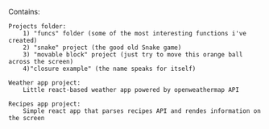 Contains:

    Projects folder:
        1) "funcs" folder (some of the most interesting functions i've created)
        2) "snake" project (the good old Snake game)
        3) "movable block" project (just try to move this orange ball across the screen)
        4)"closure example" (the name speaks for itself)

    Weather app project:
        Little react-based weather app powered by openweathermap API

    Recipes app project:
        Simple react app that parses recipes API and rendes information on the screen

        